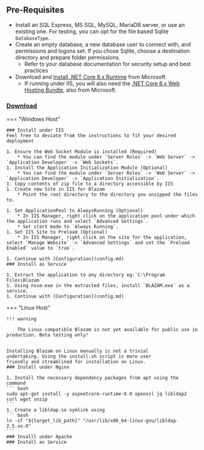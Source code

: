 ﻿## Pre-Requisites
* Install an SQL Express, MS SQL, MySQL, MariaDB server, or use an existing one. For testing, you can opt for the file based Sqlite `DatabaseType`.
* Create an empty database, a new database user to connect with, and permissions and logons set. If you chose Sqlite, choose a destination directory and prepare folder permissions.
	* Refer to your database documentation for security setup and best practices
* Download and [Install .NET Core 8.x Runtime](https://aka.ms/dotnet-download) from Microsoft
	* If running under IIS, you will also need the [.NET Core 8.x Web Hosting Bundle](https://aka.ms/dotnet-download), also from Microsoft.
### [Download](https://blazam.org/download)
=== "Windows Host"

    ### Install under IIS
    Feel free to deviate from the instructions to fit your desired deployment

    1. Ensure the Web Socket Module is installed (Required)
	    * You can find the module under `Server Roles` -> `Web Server` -> `Application Developer` -> `Web Sockets`.
    1. Install the Application Initialization Module (Optional)
	    * You can find the module under `Server Roles` -> `Web Server` -> `Application Developer` -> `Application Initialization`.
    1. Copy contents of zip file to a directory accessible by IIS
    1. Create new Site in IIS for Blazam
	    * Point the root directory to the directory you unzipped the files to.

    1. Set ApplicationPool to AlwaysRunning (Optional)
	    * In IIS Manager, right click on the application pool under which the application runs and select `Advanced Settings`.	
        * Set start mode to `Always Running`.
    1. Set IIS Site to Preload (Optional)
	    * In IIS Manager, right click on the site for the application, select `Manage Website` -> `Advanced Settings` and set the `Preload Enabled` value to `true`.

    1. Continue with [Configuration](config.md)
    ### Install as Service

    1. Extract the application to any directory eg:`C:\Program Files\Blazam`
    1. Using nssm.exe in the extracted files, install `BLAZAM.exe` as a service.
    1. Continue with [Configuration](config.md)


=== "Linux Host"

    !!! warning

        The Linux compatible Blazam is not yet available for public use in production. Beta testing only!


    Installing Blazam on Linux manually is not a trivial
    undertaking. Using the install.sh script is more user
    friendly and streamlined for installation on Linux.
    ### Install under Nginx

    1. Install the necessary dependency packages from apt using the command
    ``` bash
    sudo apt-get install -y aspnetcore-runtime-8.0 openssl jq libldap2 curl wget unzip
    ```
    1. Create a libldap.so symlink using
    ``` bash
    ln -sf "${target_lib_path}" "/usr/lib/x86_64-linux-gnu/libldap-2.5.so.0"
    ```
    ### Insalll under Apache
    ### Install as Service

